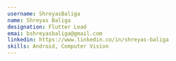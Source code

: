 ```yaml
--- 
username: ShreyasBaliga
name: Shreyas Baliga
designation: Flutter Lead
emai: bshreyasbaliga@gmail.com 
linkedin: https://www.linkedin.co/in/shreyas-baliga 
skills: Android, Computer Vision
---
```

